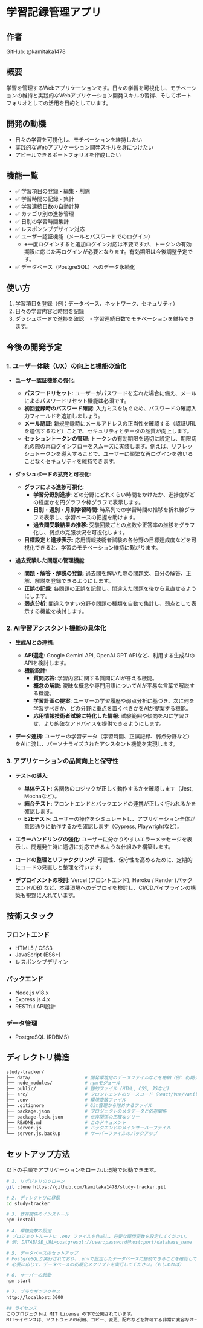 # 学習記録管理アプリ

## 作者
GitHub: @kamitaka1478

## 概要
学習を管理するWebアプリケーションです。日々の学習を可視化し、モチベーションの維持と実践的なWebアプリケーション開発スキルの習得、そしてポートフォリオとしての活用を目的としています。

## 開発の動機
- 日々の学習を可視化し、モチベーションを維持したい
- 実践的なWebアプリケーション開発スキルを身につけたい
- アピールできるポートフォリオを作成したい

## 機能一覧
- ✅ 学習項目の登録・編集・削除
- ✅ 学習時間の記録・集計
- ✅ 学習連続日数の自動計算
- ✅ カテゴリ別の進捗管理
- ✅ 日別の学習時間集計
- ✅ レスポンシブデザイン対応
- ✅ ユーザー認証機能（メールとパスワードでのログイン）
    - ※一度ログインすると追加ログイン対応は不要ですが、トークンの有効期限に応じた再ログインが必要となります。有効期限は今後調整予定です。
- ✅ データベース（PostgreSQL）へのデータ永続化

## 使い方
1. 学習項目を登録（例：データベース、ネットワーク、セキュリティ）
2. 日々の学習内容と時間を記録
3. ダッシュボードで進捗を確認
   - 学習連続日数でモチベーションを維持できます。

## 今後の開発予定
### 1. ユーザー体験（UX）の向上と機能の進化
* **ユーザー認証機能の強化**:
    * **パスワードリセット**: ユーザーがパスワードを忘れた場合に備え、メールによるパスワードリセット機能は必須です。
    * **初回登録時のパスワード確認**: 入力ミスを防ぐため、パスワードの確認入力フィールドを追加しましょう。
    * **メール認証**: 新規登録時にメールアドレスの正当性を確認する（認証URLを送信するなど）ことで、セキュリティとデータの品質が向上します。
    * **セッショントークンの管理**: トークンの有効期限を適切に設定し、期限切れの際の再ログインフローをスムーズに実装します。例えば、リフレッシュトークンを導入することで、ユーザーに頻繁な再ログインを強いることなくセキュリティを維持できます。

* **ダッシュボードの拡充と可視化**:
    * **グラフによる進捗可視化**:
        * **学習分野別進捗**: どの分野にどれくらい時間をかけたか、進捗度がどの程度かを円グラフや棒グラフで表示します。
        * **日別・週別・月別学習時間**: 時系列での学習時間の推移を折れ線グラフで表示し、学習ペースの把握を助けます。
        * **過去問受験結果の推移**: 受験回数ごとの点数や正答率の推移をグラフ化し、弱点の克服状況を可視化します。
    * **目標設定と進捗表示**: 応用情報技術者試験の各分野の目標達成度などを可視化できると、学習のモチベーション維持に繋がります。

* **過去受験した問題の管理機能**:
    * **問題・解答・解説の登録**: 過去問を解いた際の問題文、自分の解答、正解、解説を登録できるようにします。
    * **正誤の記録**: 各問題の正誤を記録し、間違えた問題を後から見直せるようにします。
    * **弱点分析**: 間違えやすい分野や問題の種類を自動で集計し、弱点として表示する機能を検討します。


### 2. AI学習アシスタント機能の具体化
* **生成AIとの連携**:
    * **API選定**: Google Gemini API, OpenAI GPT APIなど、利用する生成AIのAPIを検討します。
    * **機能設計**:
        * **質問応答**: 学習内容に関する質問にAIが答える機能。
        * **概念の解説**: 曖昧な概念や専門用語についてAIが平易な言葉で解説する機能。
        * **学習計画の提案**: ユーザーの学習履歴や弱点分析に基づき、次に何を学習すべきか、どの分野に重点を置くべきかをAIが提案する機能。
        * **応用情報技術者試験に特化した情報**: 試験範囲や傾向をAIに学習させ、より的確なアドバイスを提供できるようにします。

* **データ連携**: ユーザーの学習データ（学習時間、正誤記録、弱点分野など）をAIに渡し、パーソナライズされたアシスタント機能を実現します。


### 3. アプリケーションの品質向上と保守性
* **テストの導入**:
    * **単体テスト**: 各関数のロジックが正しく動作するかを確認します（Jest, Mochaなど）。
    * **結合テスト**: フロントエンドとバックエンドの連携が正しく行われるかを確認します。
    * **E2Eテスト**: ユーザーの操作をシミュレートし、アプリケーション全体が意図通りに動作するかを確認します（Cypress, Playwrightなど）。

* **エラーハンドリングの強化**: ユーザーに分かりやすいエラーメッセージを表示し、問題発生時に適切に対応できるような仕組みを構築します。

* **コードの整理とリファクタリング**: 可読性、保守性を高めるために、定期的にコードの見直しと整理を行います。

* **デプロイメントの検討**: Vercel (フロントエンド), Heroku / Render (バックエンド/DB) など、本番環境へのデプロイを検討し、CI/CDパイプラインの構築も視野に入れています。

## 技術スタック
### フロントエンド
- HTML5 / CSS3
- JavaScript (ES6+)
- レスポンシブデザイン

### バックエンド
- Node.js v18.x
- Express.js 4.x
- RESTful API設計

### データ管理
- PostgreSQL (RDBMS)

## ディレクトリ構造
```bash
study-tracker/
├── data/                    # 開発環境用のデータファイルなどを格納（例: 初期データ）
├── node_modules/            # npmモジュール
├── public/                  # 静的ファイル (HTML, CSS, JSなど)
├── src/                     # フロントエンドのソースコード（React/Vue/Vanilla JSなど）
├── .env                     # 環境変数ファイル
├── .gitignore               # Git管理から除外するファイル
├── package.json             # プロジェクトのメタデータと依存関係
├── package-lock.json        # 依存関係の正確なツリー
├── README.md                # このドキュメント
├── server.js                # バックエンドのメインサーバーファイル
└── server.js.backup         # サーバーファイルのバックアップ
```

## セットアップ方法
以下の手順でアプリケーションをローカル環境で起動できます。

```bash
# 1. リポジトリのクローン
git clone https://github.com/kamitaka1478/study-tracker.git

# 2. ディレクトリに移動
cd study-tracker

# 3. 依存関係のインストール
npm install

# 4. 環境変数の設定
# プロジェクトルートに .env ファイルを作成し、必要な環境変数を設定してください。
# 例: DATABASE_URL=postgresql://user:password@host:port/database_name

# 5. データベースのセットアップ
# PostgreSQLが実行されており、.envで設定したデータベースに接続できることを確認してください。
# 必要に応じて、データベースの初期化スクリプトを実行してください。（もしあれば）

# 6. サーバーの起動
npm start

# 7. ブラウザでアクセス
http://localhost:3000

## ライセンス
このプロジェクトは MIT License の下で公開されています。
MITライセンスは、ソフトウェアの利用、コピー、変更、配布などを許可する非常に寛容なオープンソースライセンスです。
```
